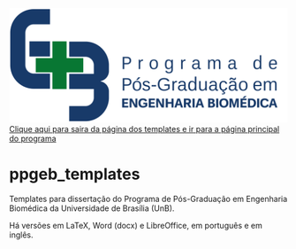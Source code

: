 ![GitHub Logo](versao_em_portugues_latex/figuras/ppgeb.png)
[Clique aqui para saira da página dos templates e ir para a página principal do programa](http://fga.unb.br/pgengbiomedica)
# ppgeb_templates

Templates para dissertação do Programa de Pós-Graduação em Engenharia Biomédica da Universidade de Brasília (UnB).

Há versões em LaTeX, Word (docx) e LibreOffice, em português e em inglês.
